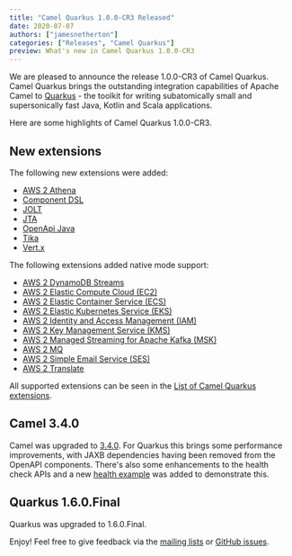 ```yaml
---
title: "Camel Quarkus 1.0.0-CR3 Released"
date: 2020-07-07
authors: ["jamesnetherton"]
categories: ["Releases", "Camel Quarkus"]
preview: What's new in Camel Quarkus 1.0.0-CR3
---
```


We are pleased to announce the release 1.0.0-CR3 of Camel Quarkus. Camel Quarkus brings the outstanding integration
capabilities of Apache Camel to [Quarkus](https://quarkus.io/) - the toolkit for writing subatomically small and
supersonically fast Java, Kotlin and Scala applications.

Here are some highlights of Camel Quarkus 1.0.0-CR3.

## New extensions

The following new extensions were added:

* [AWS 2 Athena](https://camel.apache.org/camel-quarkus/latest/extensions/aws2-athena.html)
* [Component DSL](https://camel.apache.org/camel-quarkus/latest/extensions/componentdsl.html)
* [JOLT](https://camel.apache.org/camel-quarkus/latest/extensions/jolt.html)
* [JTA](https://camel.apache.org/camel-quarkus/latest/extensions/jta.html)
* [OpenApi Java](https://camel.apache.org/camel-quarkus/latest/extensions/openapi-java.html)
* [Tika](https://camel.apache.org/camel-quarkus/latest/extensions/tika.html)
* [Vert.x](https://camel.apache.org/camel-quarkus/latest/extensions/vertx.html)


The following extensions added native mode support:

* [AWS 2 DynamoDB Streams](https://camel.apache.org/camel-quarkus/latest/extensions/aws2-ddb.html)
* [AWS 2 Elastic Compute Cloud (EC2)](https://camel.apache.org/camel-quarkus/latest/extensions/aws2-ec2.html)
* [AWS 2 Elastic Container Service (ECS)](https://camel.apache.org/camel-quarkus/latest/extensions/aws2-ecs.html)
* [AWS 2 Elastic Kubernetes Service (EKS)](https://camel.apache.org/camel-quarkus/latest/extensions/aws2-eks.html)
* [AWS 2 Identity and Access Management (IAM)](https://camel.apache.org/camel-quarkus/latest/extensions/aws2-iam.html)
* [AWS 2 Key Management Service (KMS)](https://camel.apache.org/camel-quarkus/latest/extensions/aws2-kms.html)
* [AWS 2 Managed Streaming for Apache Kafka (MSK)](https://camel.apache.org/camel-quarkus/latest/extensions/aws2-msk.html)
* [AWS 2 MQ](https://camel.apache.org/camel-quarkus/latest/extensions/aws2-mq.html)
* [AWS 2 Simple Email Service (SES)](https://camel.apache.org/camel-quarkus/latest/extensions/aws2-ses.html)
* [AWS 2 Translate](https://camel.apache.org/camel-quarkus/latest/extensions/aws2-translate.html)

All supported extensions can be seen in the [List of Camel Quarkus extensions](https://camel.apache.org/camel-quarkus/latest/list-of-camel-quarkus-extensions.html).

## Camel 3.4.0

Camel was upgraded to [3.4.0](https://camel.apache.org/blog/2020/06/camel34-whatsnew/). For Quarkus this brings some performance improvements, 
with JAXB dependencies having been removed from the OpenAPI components. There's also some enhancements to the health check APIs and a new 
[health example](https://github.com/apache/camel-quarkus/tree/master/examples/health) was added to demonstrate this.

## Quarkus 1.6.0.Final

Quarkus was upgraded to 1.6.0.Final.


Enjoy! Feel free to give feedback via the [mailing lists](https://camel.apache.org/manual/latest/mailing-lists.html)
or [GitHub issues](https://github.com/apache/camel-quarkus/issues).
